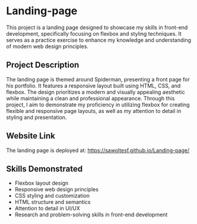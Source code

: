 # Landing-page

This project is a landing page designed to showcase my skills in front-end development, specifically focusing on flexbox and styling techniques. It serves as a practice exercise to enhance my knowledge and understanding of modern web design principles.

## Project Description

The landing page is themed around Spiderman, presenting a front page for his portfolio. It features a responsive layout built using HTML, CSS, and flexbox. The design prioritizes a modern and visually appealing aesthetic while maintaining a clean and professional appearance. Through this project, I aim to demonstrate my proficiency in utilizing flexbox for creating flexible and responsive page layouts, as well as my attention to detail in styling and presentation.

## Website Link
The landing page is deployed at: https://sawoltesf.github.io/Landing-page/

## Skills Demonstrated

- Flexbox layout design
- Responsive web design principles
- CSS styling and customization
- HTML structure and semantics
- Attention to detail in UI/UX
- Research and problem-solving skills in front-end development

